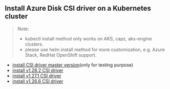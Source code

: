 ## Install Azure Disk CSI driver on a Kubernetes cluster
> Note: 
>  - kubectl install method only works on AKS, capz, aks-engine clusters.
>  - please use helm install method for more customization, e.g. Azure Stack, RedHat OpenShift support.
> 
 - [install CSI driver master version](./install-csi-driver-master.md)(only for testing purpose)
 - [install v1.28.2 CSI driver](./install-csi-driver-v1.28.2.md)
 - [install v1.27.1 CSI driver](./install-csi-driver-v1.27.1.md)
 - [install v1.26.6 CSI driver](./install-csi-driver-v1.26.6.md)
